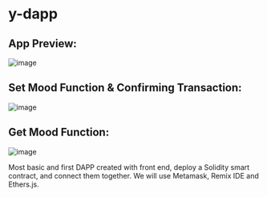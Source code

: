 # y-dapp

## App Preview: 

![image](https://user-images.githubusercontent.com/77494053/220657569-3eabf2ab-adfe-4948-9bdc-2322e02c9114.png)


## Set Mood Function & Confirming Transaction:
![image](https://user-images.githubusercontent.com/77494053/220657680-ec4135c4-ac2c-4058-98cb-44676166a2d5.png)


## Get Mood Function: 

![image](https://user-images.githubusercontent.com/77494053/220657876-3d33f7cf-f7a6-42c1-b38a-824a2c6ee985.png)

Most basic and first DAPP created with front end, deploy a Solidity smart contract, and connect them together. We will use Metamask, Remix IDE and Ethers.js.
